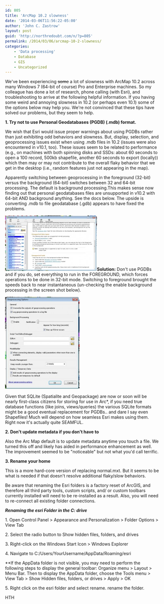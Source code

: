 ```yaml
---
id: 805
title: 'ArcMap 10.2 slowness'
date: '2014-03-06T11:56:22-05:00'
author: 'John C. Zastrow'
layout: post
guid: 'http://northredoubt.com/n/?p=805'
permalink: /2014/03/06/arcmap-10-2-slowness/
categories:
    - 'Data processing'
    - Database
    - GIS
    - Uncategorized
---
```


We've been experiencing <del>some</del> a lot of slowness with ArcMap 10.2 across many Windows 7 (64-bit of course) Pro and Enterprise machines. So my colleague has done a lot of research, phone calling (with Esri), and troubleshooting to arrive at the following helpful information. If you having some weird and annoying slowness in 10.2 (or perhaps even 10.1) some of the options below may help you. We're not convinced that these tips have solved our problems, but they seem to help.

**1. Try not to use Personal Geodatabases (PGDB) (.mdb) format.**

We wish that Esri would issue proper warnings about using PGDBs rather than just exhibiting odd behaviors and slowness. But, display, selection, and geoprocessing issues exist when using .mdb files in 10.2 (issues were also encountered in v10.1, too). These issues seem to be related to performance (e.g., on machines with both spinning disks and SSDs: about 60 seconds to open a 100 record, 500kb shapefile, another 60 seconds to export (locally)) which then may or may not contribute to the overall flaky behavior that we get in the desktop (i.e., random features just not appearing in the map).

Apparently switching between geoprocessing in the foreground (32-bit) versus the background (64-bit) switches between 32 and 64-bit processing. The default is background processing.This makes sense now finding out that personal geodatabases files are unsupported in v10.2 with 64-bit AND background anything. See the docs below. The upside is converting .mdb to file geodatabase (.gdb) appears to have fixed the problems.

[![ArcGIS64-bit_docs](https://raw.githubusercontent.com/johnzastrow/johnzastrow.github.io/master/assets/uploads/2014/03/ArcGIS64-bit_docs-300x181.jpg)](https://raw.githubusercontent.com/johnzastrow/johnzastrow.github.io/master/assets/uploads/2014/03/ArcGIS64-bit_docs.jpg)**Solution:** Don't use PGDBs and if you do, set everything to run in the FOREGROUND, which forces operations to be done in 32-bit mode. Switching to foreground brought the speeds back to near instantaneous (un-checking the enable background processing in the screen shot below).

[![ArcGIS64-bit_docs2](https://raw.githubusercontent.com/johnzastrow/johnzastrow.github.io/master/assets/uploads/2014/03/ArcGIS64-bit_docs2-243x300.jpg)](https://raw.githubusercontent.com/johnzastrow/johnzastrow.github.io/master/assets/uploads/2014/03/ArcGIS64-bit_docs2.jpg)

Given that SQLite (Spatialite and Geopackage) are now or soon will be nearly first-class citizens for storing for use in Arc\*, if you need true database functions (like joins, views/queries) the various SQLite formats might be a good eventual replacement for PGDBs.. and dare I say even Shapefiles! Much will depend on how seamless Esri makes using them. Right now it's actually quite SEAMFUL.

**2. Don't update metadata if you don't have to**

Also the Arc Map default is to update metadata anytime you touch a file. We turned this off and likely has aided in performance enhancement as well. The improvement seemed to be "noticeable" but not what you'd call terrific.

**3. Rename your home**

This is a more hard-core version of replacing normal.mxt. But it seems to be what is needed if that doesn't resolve additional flaky/slow behaviors.

Be aware that renaming the Esri folders is a factory reset of ArcGIS, and therefore all third party tools, custom scripts, and/ or custom toolbars currently installed will need to be re-installed as a result. Also, you will need to re-connect all existing folder connections.

***Renaming the esri Folder in the C: drive***

1\. Open Control Panel &gt; Appearance and Personalization &gt; Folder Options &gt; View Tab

2\. Select the radio button to Show hidden files, folders, and drives

3\. Right-click on the Windows Start Icon &gt; Windows Explorer

4\. Navigate to C:/Users/YourUsername/AppData/Roaming/esri

\*\*If the AppData folder is not visible, you may need to perform the following steps to display the general toolbar: Organize menu &gt; Layout &gt; Menu Bar. Then to display the AppData folder, choose the Tools menu &gt; View Tab &gt; Show Hidden files, folders, or drives &gt; Apply &gt; OK

5\. Right click on the esri folder and select rename. rename the folder.

HTH